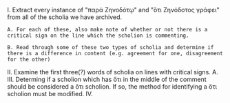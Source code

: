 I. Extract every instance of "παρά Ζηνοδότῳ" and "ὅτι Ζηνόδοτος γράφει" from all of the scholia we have archived.   

    A. For each of these, also make note of whether or not there is a critical sign on the line which the scholion is commenting.
  
    B. Read through some of these two types of scholia and determine if there is a difference in content (e.g. agreement for one, disagreement for the other)
II. Examine the first three(?) words of scholia on lines with critical signs.
  A. 
III. Determing if a scholion which has ὅτι in the middle of the comment should be considered a ὅτι scholion. If so, the method for identifying a ὅτι scholion must be modified.
IV.
